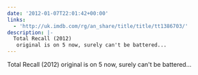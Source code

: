 ```yaml
---
date: '2012-01-07T22:01:42+00:00'
links:
  - 'http://uk.imdb.com/rg/an_share/title/title/tt1386703/'
description: |-
  Total Recall (2012)
   original is on 5 now, surely can't be battered...
---
```

Total Recall (2012)
 original is on 5 now, surely can't be battered...
